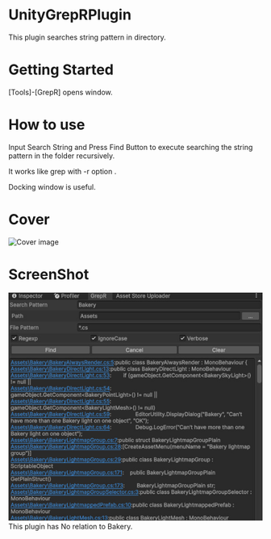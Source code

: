 # UnityGrepRPlugin

This plugin searches string pattern in directory.

# Getting Started
[Tools]-[GrepR] opens window.

# How to use
Input Search String and Press Find Button to execute searching the string pattern in the folder
recursively.

It works like grep with -r option .

Docking window is useful.

# Cover
![Cover image](/Untitled.png?raw=true "Cover")

# ScreenShot
![SS image](/screenshot1.jpg?raw=true "SS")
This plugin has No relation to Bakery.
